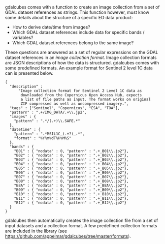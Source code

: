 
gdalcubes comes with a function to create an image collection from a set of GDAL dataset references as strings. This function
however, must know some details about the structure of a specific EO data product:

- How to derive date/time from images?
- Which GDAL dataset references include data for specific bands / variables?
- Which GDAL dataset references belong to the same image?

These questions are answered as a set of regular expressions on the GDAL dataset references in an _image collection format_. 
Image collection formats are JSON descriptions of how the data is structured. gdalcubes comes with some predefined
formats. An example format for Sentinel 2 level 1C data can is presented below.


```
{
  "description" : 
      "Image collection format for Sentinel 2 Level 1C data as 
       downloaded from the Copernicus Open Access Hub, expects 
       a list of file paths as input. The format works on original 
       ZIP compressed as well as uncompressed imagery.",
  "tags" : ["Sentinel", "Copernicus", "ESA", "TOA"],
  "pattern" : ".+/IMG_DATA/.+\\.jp2",
  "images" : {
    "pattern" : ".*/(.+)\\.SAFE.*"
  },
  "datetime" : {
    "pattern" : ".*MSIL1C_(.+?)_.*",
    "format" : "%Y%m%dT%H%M%S"
  },
  "bands" : {
    "B01" : { "nodata" : 0, "pattern" : ".+_B01\\.jp2"},
    "B02" : { "nodata" : 0, "pattern" : ".+_B02\\.jp2"},
    "B03" : { "nodata" : 0, "pattern" : ".+_B03\\.jp2"},
    "B04" : { "nodata" : 0, "pattern" : ".+_B04\\.jp2"},
    "B05" : { "nodata" : 0, "pattern" : ".+_B05\\.jp2"},
    "B06" : { "nodata" : 0, "pattern" : ".+_B06\\.jp2"},
    "B07" : { "nodata" : 0, "pattern" : ".+_B07\\.jp2"},
    "B08" : { "nodata" : 0, "pattern" : ".+_B08\\.jp2"},
    "B8A" : { "nodata" : 0, "pattern" : ".+_B8A\\.jp2"},
    "B09" : { "nodata" : 0, "pattern" : ".+_B09\\.jp2"},
    "B10" : { "nodata" : 0, "pattern" : ".+_B10\\.jp2"},
    "B11" : { "nodata" : 0, "pattern" : ".+_B11\\.jp2"},
    "B12" : { "nodata" : 0, "pattern" : ".+_B12\\.jp2"}
  }
}
```


gdalcubes then automatically creates the image collection file from a set of input datasets and a collection format. A few predefined collection formats are included in the library (see https://github.com/appelmar/gdalcubes/tree/master/formats).




